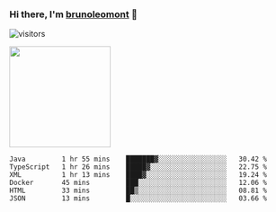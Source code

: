 ### Hi there, I'm [brunoleomont](https://www.linkedin.com/in/brunoleomont/) 👋

![visitors](https://visitor-badge.glitch.me/badge?page_id=page.id)

<img height="180em" src="https://github-readme-stats.vercel.app/api?username=brunoleomont&show_icons=true&hide_border=true&&count_private=true&include_all_commits=true" />

<!--START_SECTION:waka-->

```text
Java         1 hr 55 mins    ███████▓░░░░░░░░░░░░░░░░░   30.42 %
TypeScript   1 hr 26 mins    █████▓░░░░░░░░░░░░░░░░░░░   22.75 %
XML          1 hr 13 mins    ████▓░░░░░░░░░░░░░░░░░░░░   19.24 %
Docker       45 mins         ███░░░░░░░░░░░░░░░░░░░░░░   12.06 %
HTML         33 mins         ██▒░░░░░░░░░░░░░░░░░░░░░░   08.81 %
JSON         13 mins         █░░░░░░░░░░░░░░░░░░░░░░░░   03.66 %
```

<!--END_SECTION:waka-->

<!--
**brunoleomont/brunoleomont** is a ✨ _special_ ✨ repository because its `README.md` (this file) appears on your GitHub profile.

Here are some ideas to get you started:

- 🔭 I’m currently working on ...
- 🌱 I’m currently learning ...
- 👯 I’m looking to collaborate on ...
- 🤔 I’m looking for help with ...
- 💬 Ask me about ...
- 📫 How to reach me: ...
- 😄 Pronouns: ...
- ⚡ Fun fact: ...
-->
